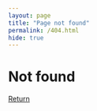 ```yaml
---
layout: page
title: "Page not found"
permalink: /404.html
hide: true
---
```

<div id="error404">
    <h1>Not found</h1>
    <a href="{{ site.url }}" class="return-btn">
        <p>Return</p>
    </a>
</div>